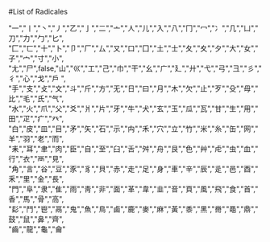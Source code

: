 #List of Radicales

"一","丨","丶","丿","乙","亅","二","亠","人","儿","入","八","冂","冖","冫","几","凵","刀","力","勹","匕",  
"匚","匸","十","卜","卩","厂","厶","又","口","囗","土","士","夂","夊","夕","大","女","子","宀","寸","小",  
"尢","尸",false,"山","巛","工","己","巾","干","幺","广","廴","廾","弋","弓","彐","彡","彳","心","戈","戶 ",  
"手","支","攴","文","斗","斤","方","无","日","曰","月","木","欠","止","歹","殳","毋","比","毛","氏","气",  
"水","火","爪","父","爻","爿","片","牙","牛","犬","玄","玉","瓜","瓦","甘","生","用","田","疋","疒","癶",  
"白","皮","皿","目","矛","矢","石","示","禸","禾","穴","立","竹","米","糸","缶","网","羊","羽","老","而",  
"耒","耳","聿","肉","臣","自","至","臼","舌","舛","舟","艮","色","艸","虍","虫","血","行","衣","襾","見",  
"角","言","谷","豆","豕","豸","貝","赤","走","足","身","車","辛","辰","辵","邑","酉","釆","里","金","長",
"門","阜","隶","隹","雨","靑","非","面","革","韋","韭","音","頁","風","飛","食","首","香","馬","骨","高", 
"髟","鬥","鬯","鬲","鬼","魚","鳥","鹵","鹿","麥","麻","黃","黍","黑","黹","黽","鼎","鼓","鼠","鼻","齊",  
"齒","龍","龜","龠"